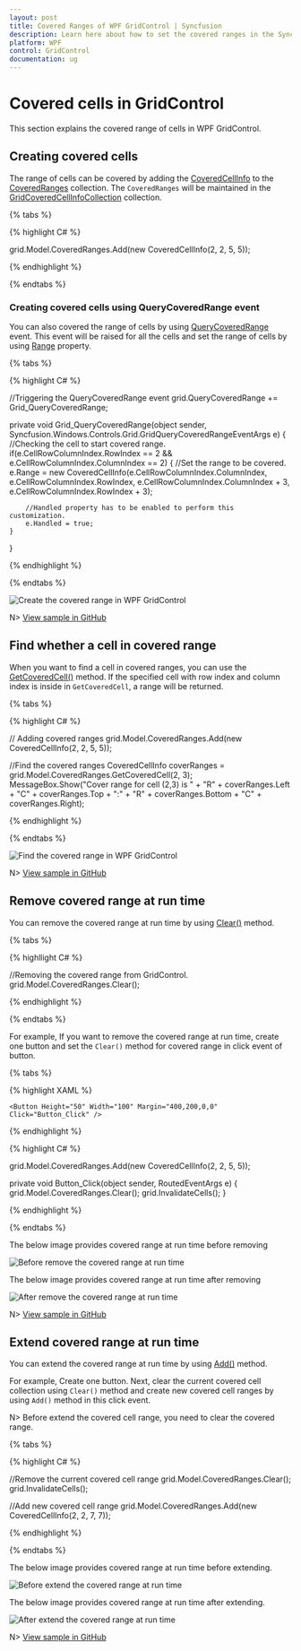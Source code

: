 ```yaml
---
layout: post
title: Covered Ranges of WPF GridControl | Syncfusion
description: Learn here about how to set the covered ranges in the Syncfusion WPF GridControl and its functionalities.
platform: WPF
control: GridControl
documentation: ug
---
```


# Covered cells in GridControl

This section explains the covered range of cells in WPF GridControl.

## Creating covered cells

The range of cells can be covered by adding the [CoveredCellInfo](https://help.syncfusion.com/cr/wpf/Syncfusion.SfCellGrid.WPF~Syncfusion.UI.Xaml.CellGrid.CoveredCellInfo.html) to the [CoveredRanges](https://help.syncfusion.com/cr/wpf/Syncfusion.Grid.Wpf~Syncfusion.Windows.Controls.Grid.GridModel~CoveredRanges.html) collection. The `CoveredRanges` will be maintained in the [GridCoveredCellInfoCollection](https://help.syncfusion.com/cr/wpf/Syncfusion.Grid.Wpf~Syncfusion.Windows.Controls.Grid.GridCoveredCellInfoCollection.html) collection.

{% tabs %}

{% highlight C# %}

grid.Model.CoveredRanges.Add(new CoveredCellInfo(2, 2, 5, 5));

{% endhighlight %}

{% endtabs %}

### Creating covered cells using QueryCoveredRange event

You can also covered the range of cells by using [QueryCoveredRange](https://help.syncfusion.com/cr/wpf/Syncfusion.Grid.Wpf~Syncfusion.Windows.Controls.Grid.GridControlBase~QueryCoveredRange_EV.html) event. This event will be raised for all the cells and set the range of cells by using [Range](https://help.syncfusion.com/cr/wpf/Syncfusion.Grid.Wpf~Syncfusion.Windows.Controls.Grid.GridQueryCoveredRangeEventArgs~Range.html) property.

{% tabs %}

{% highlight C# %}

//Triggering the QueryCoveredRange event
grid.QueryCoveredRange += Grid_QueryCoveredRange;

private void Grid_QueryCoveredRange(object sender, Syncfusion.Windows.Controls.Grid.GridQueryCoveredRangeEventArgs e)
{
    //Checking the cell to start covered range.
    if(e.CellRowColumnIndex.RowIndex == 2 && e.CellRowColumnIndex.ColumnIndex == 2)
    {
        //Set the range to be covered.
        e.Range = new CoveredCellInfo(e.CellRowColumnIndex.ColumnIndex, e.CellRowColumnIndex.RowIndex, e.CellRowColumnIndex.ColumnIndex + 3, e.CellRowColumnIndex.RowIndex + 3);

        //Handled property has to be enabled to perform this customization.
        e.Handled = true;
    }
}

{% endhighlight %}

{% endtabs %}

![Create the covered range in WPF GridControl](Coveredranges_images/wpf-gridcontrol-coveredcells.png)

N> [View sample in GitHub](https://github.com/SyncfusionExamples/wpf-gridcontrol-coveredcells)

## Find whether a cell in covered range

When you want to find a cell in covered ranges, you can use the [GetCoveredCell()](https://help.syncfusion.com/cr/wpf/Syncfusion.Grid.Wpf~Syncfusion.Windows.Controls.Grid.GridCoveredCellInfoCollection~GetCoveredCell.html) method. If the specified cell with row index and column index is inside in `GetCoveredCell`, a range will be returned.

{% tabs %}

{% highlight C# %}

// Adding covered ranges
grid.Model.CoveredRanges.Add(new CoveredCellInfo(2, 2, 5, 5));

//Find the covered ranges
CoveredCellInfo coverRanges = grid.Model.CoveredRanges.GetCoveredCell(2, 3);
MessageBox.Show("Cover range for cell (2,3) is " + "R" + coverRanges.Left + "C" + coverRanges.Top + ":" + "R" + coverRanges.Bottom + "C" + coverRanges.Right);

{% endhighlight %}

{% endtabs %}

![Find the covered range in WPF GridControl](Coveredranges_images/wpf-gridcontrol-findrange.png)

N> [View sample in GitHub](https://github.com/SyncfusionExamples/wpf-gridcontrol-coveredcells)

## Remove covered range at run time

You can remove the covered range at run time by using [Clear()](https://help.syncfusion.com/cr/wpf/Syncfusion.SfCellGrid.WPF~Syncfusion.UI.Xaml.CellGrid.CellSpanInfoCollection%601~Clear.html) method.

{% tabs %}

{% highllight C# %}

//Removing the covered range from GridControl.
grid.Model.CoveredRanges.Clear();

{% endhighlight %}

{% endtabs %}

For example, If you want to remove the covered range at run time, create one button and set the `Clear()` method for covered range in click event of button.

{% tabs %}

{% highlight XAML %}

<Grid>
    <syncfusion:GridControl Name="grid" Margin="10,20,0,0" />
    
    <Button Height="50" Width="100" Margin="400,200,0,0" Click="Button_Click" />
</Grid>

{% endhighlight %}

{% highlight C# %}

grid.Model.CoveredRanges.Add(new CoveredCellInfo(2, 2, 5, 5));

private void Button_Click(object sender, RoutedEventArgs e)
{
    grid.Model.CoveredRanges.Clear();
    grid.InvalidateCells();
}

{% endhighlight %}

{% endtabs %}

The below image provides covered range at run time before removing

![Before remove the covered range at run time](Coveredranges_images/wpf-gridcontrol-beforeclearrange.png)

The below image provides covered range at run time after removing

![After remove the covered range at run time](Coveredranges_images/wpf-gridcontrol-afterclearrange.png)

N> [View sample in GitHub](https://github.com/SyncfusionExamples/wpf-gridcontrol-coveredcells)

## Extend covered range at run time

You can extend the covered range at run time by using [Add()](https://help.syncfusion.com/cr/wpf/Syncfusion.SfCellGrid.WPF~Syncfusion.UI.Xaml.CellGrid.CellSpanInfoCollection%601~Add.html) method.

For example, Create one button. Next, clear the current covered cell collection using `Clear()` method and create new covered cell ranges by using `Add()` method in this click event.

N> Before extend the covered cell range, you need to clear the covered range.

{% tabs %}

{% highlight C# %}

//Remove the current covered cell range
grid.Model.CoveredRanges.Clear();
grid.InvalidateCells();

//Add new covered cell range
grid.Model.CoveredRanges.Add(new CoveredCellInfo(2, 2, 7, 7));

{% endhighlight %}

{% endtabs %}

The below image provides covered range at run time before extending.

![Before extend the covered range at run time](Coveredranges_images/wpf-gridcontrol-beforeextend.png)

The below image provides covered range at run time after extending.

![After extend the covered range at run time](Coveredranges_images/wpf-gridcontrol-afterextend.png)

N> [View sample in GitHub](https://github.com/SyncfusionExamples/wpf-gridcontrol-coveredcells)
